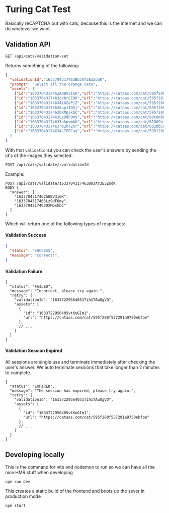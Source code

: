 # Turing Cat Test

Basically reCAPTCHA but with cats, because this is the internet and we can do whatever we want.

## Validation API

```
GET /api/cats/validation-set
```

Returns something of the following:

```json
{
  "validationId":"1633704317463BUJAY3E3ZodK",
  "prompt": "Select all the orange cats",
  "assets": [
    {"id":"1633704317462A0BV3i6K","url":"https://cataas.com/cat/595f280f557291a9750ebfb7"},
    {"id":"1633704317463oVbrCEOK","url":"https://cataas.com/cat/595f2810557291a9750ebfce"},
    {"id":"16337043174634iOZePjZ","url":"https://cataas.com/cat/595f2809557291a9750ebf35"},
    {"id":"16337043174638up1IQGj","url":"https://cataas.com/cat/595f280f557291a9750ebfc8"},
    {"id":"1633704317463OXMpskbC","url":"https://cataas.com/cat/595f280f557291a9750ebfbe"},
    {"id":"1633704317463Lz9dFOmy","url":"https://cataas.com/cat/60c0d08ec441cc0011a913c5"},
    {"id":"16337043174633okpvmAU","url":"https://cataas.com/cat/61009bfbcaacc400184f6b2b"},
    {"id":"1633704317463ro20TZnr","url":"https://cataas.com/cat/6010b5d147d128001b7bbb8c"},
    {"id":"16337043174634L7EPCuy","url":"https://cataas.com/cat/595f280f557291a9750ebfbb"}
  ]
}
```

With that `validationId` you can check the user's answers by sending the id's of the images they selected.

```
POST /api/cats/validate/:validationId
```

Example:

```
POST /api/cats/validate/1633704317463BUJAY3E3ZodK
BODY {
  "answer": [
    "1633704317462A0BV3i6K",
    "1633704317463Lz9dFOmy",
    "1633704317463OXMpskbC"
  ]
}
```

Which will return one of the following types of responses:

#### Validation Success

```json
{
  "status": "SUCCESS",
  "message": "Correct!",
}
```

#### Validation Failure

```jsonc
{
  "status": "FAILED",
  "message": "Incorrect, please try again.",
  "retry": {
    "validationId": "16337229564051Tih1TAwOgVO",
    "assets": [
      {
        "id": "1633722956405vtKuGIm1",
        "url": "https://cataas.com/cat/595f280f557291a9750ebfbe"
      },
      // ...
    ]
  }
}
```
#### Validation Session Expired

All sessions are single use and terminate immediately after checking the user's answer. We auto terminate sessions that take longer than 2 minutes to complete.

```jsonc
{
  "status": "EXPIRED",
  "message": "The session has expired, please try again.",
  "retry": {
    "validationId": "16337229564051Tih1TAwOgVO",
    "assets": [
      {
        "id": "1633722956405vtKuGIm1",
        "url": "https://cataas.com/cat/595f280f557291a9750ebfbe"
      },
      // ...
    ]
  }
}
```

## Developing locally

This is the command for vite and nodemon to run so we can have all the nice HMR stuff when developing
```
npm run dev
```

This creates a static build of the frontend and boots up the sever in production mode
```
npm start
```
